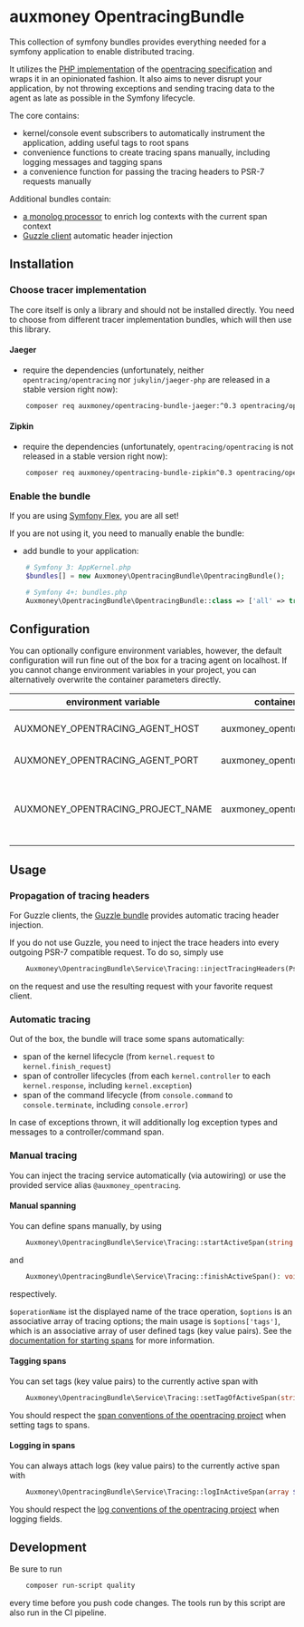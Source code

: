 # auxmoney OpentracingBundle

This collection of symfony bundles provides everything needed for a symfony application to enable distributed tracing.

It utilizes the [PHP implementation](https://github.com/opentracing/opentracing-php) of the [opentracing specification](https://opentracing.io/specification/) 
and wraps it in an opinionated fashion. It also aims to never disrupt your application, by not throwing exceptions and sending tracing data
to the agent as late as possible in the Symfony lifecycle.

The core contains:
* kernel/console event subscribers to automatically instrument the application, adding useful tags to root spans
* convenience functions to create tracing spans manually, including logging messages and tagging spans
* a convenience function for passing the tracing headers to PSR-7 requests manually

Additional bundles contain:
* [a monolog processor](https://github.com/auxmoney/OpentracingBundle-Monolog) to enrich log contexts with the current span context
* [Guzzle client](https://github.com/auxmoney/OpentracingBundle-Guzzle) automatic header injection

## Installation

### Choose tracer implementation

The core itself is only a library and should not be installed directly. You need to choose from different tracer implementation bundles, 
which will then use this library.

#### Jaeger

* require the dependencies (unfortunately, neither `opentracing/opentracing` nor `jukylin/jaeger-php` are released in a stable version right now):

```bash
    composer req auxmoney/opentracing-bundle-jaeger:^0.3 opentracing/opentracing:1.0.0-beta5@beta jukylin/jaeger-php:dev-master@dev
```

#### Zipkin

* require the dependencies (unfortunately, `opentracing/opentracing` is not released in a stable version right now):

```bash
    composer req auxmoney/opentracing-bundle-zipkin^0.3 opentracing/opentracing:1.0.0-beta5@beta
```

### Enable the bundle

If you are using [Symfony Flex](https://github.com/symfony/flex), you are all set!

If you are not using it, you need to manually enable the bundle:

* add bundle to your application:

```php
    # Symfony 3: AppKernel.php
    $bundles[] = new Auxmoney\OpentracingBundle\OpentracingBundle();
```

```php
    # Symfony 4+: bundles.php
    Auxmoney\OpentracingBundle\OpentracingBundle::class => ['all' => true],
```

## Configuration

You can optionally configure environment variables, however, the default configuration will run fine out of the box for a tracing agent on localhost.
If you cannot change environment variables in your project, you can alternatively overwrite the container parameters directly.

| environment variable | container parameter | type | default | description |
|---|---|---|---|---|
| AUXMONEY_OPENTRACING_AGENT_HOST | auxmoney_opentracing.agent.host | `string` | `localhost` | hostname or IP of the agent |
| AUXMONEY_OPENTRACING_AGENT_PORT | auxmoney_opentracing.agent.port | `string` | (depends on the chosen tracer) | port of the agent |
| AUXMONEY_OPENTRACING_PROJECT_NAME | auxmoney_opentracing.project.name | `string` | `basename(kernel.project_dir)` |  passed to the tracer as tracer name / service name |

## Usage

### Propagation of tracing headers

For Guzzle clients, the [Guzzle bundle](https://github.com/auxmoney/OpentracingBundle-Guzzle) provides automatic tracing header injection.

If you do not use Guzzle, you need to inject the trace headers into every outgoing PSR-7 compatible request. To do so, simply use

```php
    Auxmoney\OpentracingBundle\Service\Tracing::injectTracingHeaders(Psr\Http\Message\RequestInterface $request): Psr\Http\Message\RequestInterface
```

on the request and use the resulting request with your favorite request client.

### Automatic tracing

Out of the box, the bundle will trace some spans automatically:
* span of the kernel lifecycle (from `kernel.request` to `kernel.finish_request`)
* span of controller lifecycles (from each `kernel.controller` to each `kernel.response`, including `kernel.exception`)
* span of the command lifecycle (from `console.command` to `console.terminate`, including `console.error`)

In case of exceptions thrown, it will additionally log exception types and messages to a controller/command span.

### Manual tracing

You can inject the tracing service automatically (via autowiring) or use the provided service alias `@auxmoney_opentracing`.

#### Manual spanning

You can define spans manually, by using

```php
    Auxmoney\OpentracingBundle\Service\Tracing::startActiveSpan(string $operationName, array $options = null): void
```

and 

```php
    Auxmoney\OpentracingBundle\Service\Tracing::finishActiveSpan(): void
```

respectively.

`$operationName` ist the displayed name of the trace operation, `$options` is an associative array of tracing options; the main usage is 
`$options['tags']`, which is an associative array of user defined tags (key value pairs). See the
[documentation for starting spans](https://github.com/opentracing/opentracing-php#using-startspanoptions) for more information.

#### Tagging spans

You can set tags (key value pairs) to the currently active span with

```php
    Auxmoney\OpentracingBundle\Service\Tracing::setTagOfActiveSpan(string $key, string|bool|int|float $value): void
```

You should respect the [span conventions of the opentracing project](https://github.com/opentracing/specification/blob/master/semantic_conventions.md#span-tags-table)
when setting tags to spans.

#### Logging in spans

You can always attach logs (key value pairs) to the currently active span with

```php
    Auxmoney\OpentracingBundle\Service\Tracing::logInActiveSpan(array $fields): void
```

You should respect the [log conventions of the opentracing project](https://github.com/opentracing/specification/blob/master/semantic_conventions.md#log-fields-table)
when logging fields.

## Development

Be sure to run

```bash
    composer run-script quality
```

every time before you push code changes. The tools run by this script are also run in the CI pipeline.
